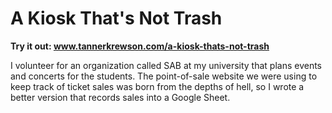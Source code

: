 # A Kiosk That's Not Trash

**Try it out: www.tannerkrewson.com/a-kiosk-thats-not-trash**

I volunteer for an organization called SAB at my university that plans events and concerts for the students. The point-of-sale website we were using to keep track of ticket sales was born from the depths of hell, so I wrote a better version that records sales into a Google Sheet.